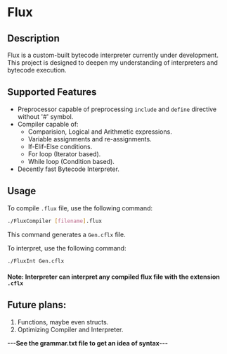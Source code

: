 # Flux

## Description
Flux is a custom-built bytecode interpreter currently under development. This project is designed to deepen my understanding of interpreters and bytecode execution.

## Supported Features
 - Preprocessor capable of preprocessing `include` and `define` directive without '#' symbol.
 - Compiler capable of:
   - Comparision, Logical and Arithmetic expressions.
   - Variable assignments and re-assignments.
   - If-Elif-Else conditions.
   - For loop (Iterator based).
   - While loop (Condition based).
 - Decently fast Bytecode Interpreter.

## Usage
To compile `.flux` file, use the following command:<br>
```sh
./FluxCompiler [filename].flux
```
This command generates a `Gen.cflx` file.<br>

To interpret, use the following command:<br>
```sh
./FluxInt Gen.cflx
```

#### Note: Interpreter can interpret any compiled flux file with the extension `.cflx`

## Future plans:
1. Functions, maybe even structs.<br>
2. Optimizing Compiler and Interpreter.<br>

**---See the grammar.txt file to get an idea of syntax---**
